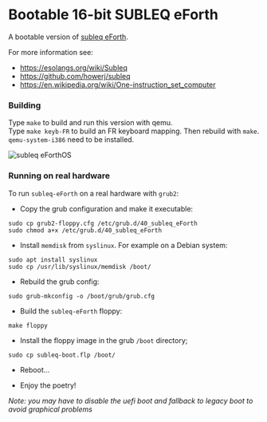 # Bootable 16-bit SUBLEQ eForth

A bootable version of [subleq eForth](https://github.com/howerj/subleq).

For more information
see:

* <https://esolangs.org/wiki/Subleq>
* <https://github.com/howerj/subleq>
* <https://en.wikipedia.org/wiki/One-instruction_set_computer>

### Building

Type `make` to build and run this version with qemu.  
Type `make keyb-FR` to build an FR keyboard mapping. Then rebuild with `make`.  
`qemu-system-i386` need to be installed.

![subleq eForthOS](https://github.com/pbrochard/subleq-eForthOS/assets/89560/3b3f17aa-25d6-4d4a-98b2-e01721b2a57b)

### Running on real hardware

To run `subleq-eForth` on a real hardware with `grub2`:

- Copy the grub configuration and make it executable:

```
sudo cp grub2-floppy.cfg /etc/grub.d/40_subleq_eForth
sudo chmod a+x /etc/grub.d/40_subleq_eForth
```

- Install `memdisk` from `syslinux`. For example on a Debian system:

```
sudo apt install syslinux
sudo cp /usr/lib/syslinux/memdisk /boot/
```

- Rebuild the grub config:

```
sudo grub-mkconfig -o /boot/grub/grub.cfg
```

- Build the `subleq-eForth` floppy:

```
make floppy
```

- Install the floppy image in the grub `/boot` directory;

```
sudo cp subleq-boot.flp /boot/
```

- Reboot...

- Enjoy the poetry!

*Note: you may have to disable the uefi boot and fallback to legacy boot to avoid graphical problems*
